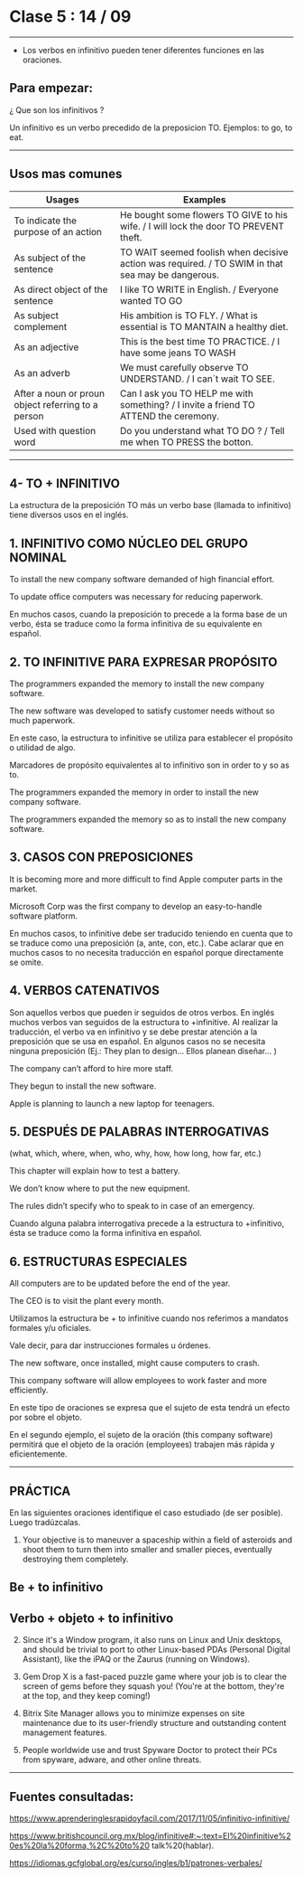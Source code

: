 # Clase 5 : 14 / 09 

---

- Los verbos en infinitivo pueden tener diferentes funciones en las oraciones. 

## Para empezar: 

¿ Que son los infinitivos ?

Un infinitivo es un verbo precedido de la preposicion TO. Ejemplos: to go, to eat.

---

##  Usos mas comunes

| Usages | Examples |
| ------ | -------- |
| To indicate the purpose of an action | He bought some flowers TO GIVE to his wife. / I will lock the door TO PREVENT theft. |
| As subject of the sentence | TO WAIT seemed foolish when decisive action was required. / TO SWIM in that sea may be dangerous. |
| As direct object of the sentence | I like TO WRITE in English. / Everyone wanted TO GO |
| As subject complement | His ambition is TO FLY. / What is essential is TO MANTAIN a healthy diet.|
| As an adjective | This is the best time TO PRACTICE. / I have some jeans TO WASH |
| As an adverb | We must carefully observe TO UNDERSTAND. / I can´t wait TO SEE. |
| After a noun or proun object referring to a person | Can I ask you TO HELP me with something? / I invite a friend TO ATTEND the ceremony. |
| Used with question word | Do you understand what TO DO ? / Tell me when TO PRESS the botton. |

---

##  4- TO + INFINITIVO

La estructura de la preposición TO más un verbo base (llamada to infinitivo) tiene diversos usos en el
inglés.

## 1. INFINITIVO COMO NÚCLEO DEL GRUPO NOMINAL

To install the new company software demanded of high financial effort.

To update office computers was necessary for reducing paperwork.

En muchos casos, cuando la preposición to precede a la forma base de un verbo, ésta se traduce
como la forma infinitiva de su equivalente en español.

##  2. TO INFINITIVE PARA EXPRESAR PROPÓSITO

The programmers expanded the memory to install the new company software.

The new software was developed to satisfy customer needs without so much paperwork.

En este caso, la estructura to infinitive se utiliza para establecer el propósito o utilidad de algo.

Marcadores de propósito equivalentes al to infinitivo son in order to y so as to.

The programmers expanded the memory in order to install the new company software.

The programmers expanded the memory so as to install the new company software.

##  3. CASOS CON PREPOSICIONES

It is becoming more and more difficult to find Apple computer parts in the market.

Microsoft Corp was the first company to develop an easy-to-handle software platform.

En muchos casos, to infinitive debe ser traducido teniendo en cuenta que to se traduce como una
preposición (a, ante, con, etc.). Cabe aclarar que en muchos casos to no necesita traducción en
español porque directamente se omite.

##  4. VERBOS CATENATIVOS

Son aquellos verbos que pueden ir seguidos de otros verbos. En inglés muchos verbos van seguidos de
la estructura to +infinitive. Al realizar la traducción, el verbo va en infinitivo y se debe prestar atención
a la preposición que se usa en español. En algunos casos no se necesita ninguna preposición (Ej.: They
plan to design… Ellos planean diseñar… )

The company can’t afford to hire more staff.

They begun to install the new software.

Apple is planning to launch a new laptop for teenagers.

##  5. DESPUÉS DE PALABRAS INTERROGATIVAS

(what, which, where, when, who, why, how, how long, how far, etc.)

This chapter will explain how to test a battery.

We don’t know where to put the new equipment.

The rules didn’t specify who to speak to in case of an emergency.

Cuando alguna palabra interrogativa precede a la estructura to +infinitivo, ésta se traduce como la
forma infinitiva en español.

##  6. ESTRUCTURAS ESPECIALES

All computers are to be updated before the end of the year.

The CEO is to visit the plant every month.

Utilizamos la estructura be + to infinitive cuando nos referimos a mandatos formales y/u oficiales.

Vale decir, para dar instrucciones formales u órdenes.

The new software, once installed, might cause computers to crash.

This company software will allow employees to work faster and more efficiently.

En este tipo de oraciones se expresa que el sujeto de esta tendrá un efecto por sobre el objeto.

En el segundo ejemplo, el sujeto de la oración (this company software) permitirá que el objeto de la
oración (employees) trabajen más rápida y eficientemente.

---

##  PRÁCTICA

En las siguientes oraciones identifique el caso estudiado (de ser posible). Luego tradúzcalas.

1. Your objective is to maneuver a spaceship within a field of asteroids and shoot them to turn them
into smaller and smaller pieces, eventually destroying them completely.

 ##  Be + to infinitivo
 
 ## Verbo + objeto + to infinitivo

2. Since it's a Window program, it also runs on Linux and Unix desktops, and should be trivial to port
to other Linux-based PDAs (Personal Digital Assistant), like the iPAQ or the Zaurus (running on
Windows).

3. Gem Drop X is a fast-paced puzzle game where your job is to clear the screen of gems before they
squash you! (You're at the bottom, they're at the top, and they keep coming!)

4. Bitrix Site Manager allows you to minimize expenses on site maintenance due to its user-friendly
structure and outstanding content management features.

5. People worldwide use and trust Spyware Doctor to protect their PCs from spyware, adware, and
other online threats.

---

##  Fuentes consultadas:

https://www.aprenderinglesrapidoyfacil.com/2017/11/05/infinitivo-infinitive/

https://www.britishcouncil.org.mx/blog/infinitive#:~:text=El%20infinitive%20es%20la%20forma,%2C%20to%20
talk%20(hablar).

https://idiomas.gcfglobal.org/es/curso/ingles/b1/patrones-verbales/
